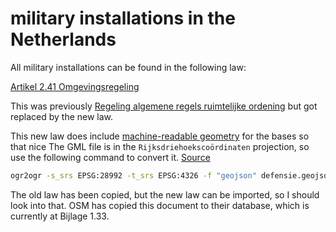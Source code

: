 # military installations in the Netherlands

All military installations can be found in the following law:

[Artikel 2.41 Omgevingsregeling](https://wetten.overheid.nl/jci1.3:c:BWBR0045528&hoofdstuk=2&afdeling=2.6&artikel=2.41&z=2024-01-01&g=2024-01-01)


This was previously [Regeling algemene regels ruimtelijke ordening](https://wetten.overheid.nl/BWBR0031018/2021-07-01) but got replaced by the new law.

This new law does include [machine-readable geometry](https://zoek.officielebekendmakingen.nl/dc-2019-141/1/html) for the bases so that nice
The GML file is in the `Rijksdriehoekscoördinaten` projection, so use the following command to convert it. [Source](https://gis.stackexchange.com/questions/292769/ogr2ogr-reprojection-issues)

```bash
ogr2ogr -s_srs EPSG:28992 -t_srs EPSG:4326 -f "geojson" defensie.geojson dc-2019-141.gml
```

The old law has been copied, but the new law can be imported, so I should look into that.
OSM has copied this document to their database, which is currently at Bijlage 1.33.
